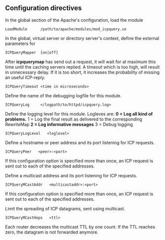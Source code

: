## Configuration directives ##
In the global section of the Apache's configuration, load the module
```
LoadModule      /path/to/apache/modules/mod_icpquery.so
```

In the global, virtual server or directory server's context, define the external parameters for
```
ICPQueryMapper  [on|off]
```

After **icpquerymap** has send out a request, it will wait for at maximum this time until the caching servers replied. A timeout which is too high, will result in unnecessary delay. If it is too short, it increases the probability of missing an useful ICP-reply.
```
ICPQueryTimeout <time in microseconds>
```

Define the name of the debugging logfile for this module.
```
ICPQueryLog     </logpath/to/httpd/icpquery.log>
```

Define the logging level for this module. Logleves are:
**0 = Log all kind of problems.**  1 = Log the final result as delivered to the corresponding RewriteMap
**2 = Log informative messages**  3 = Debug logging
```
ICPQueryLogLevel   <loglevel>
```

Define a hostname or peer address and its port listening for ICP requests.
```
ICPQueryPeer   <peer>:<port>
```
If this configuration option is specified more than once, an ICP request is sent out to each of the specified addresses.

Define a multicast address and its port listening for ICP requests.
```
ICPQueryMCastAddr   <multicastaddr>:<port>
```
If this configuration option is specified more than once, an ICP request is sent out to each of the specified addresses.

Limit the spreading of ICP datagrams, sent using multicast.
```
ICPQueryMCastHops   <ttl>
```
Each router decreases the multicast TTL by one count. If the TTL
reaches zero, the datagram is not forwarded anymore.